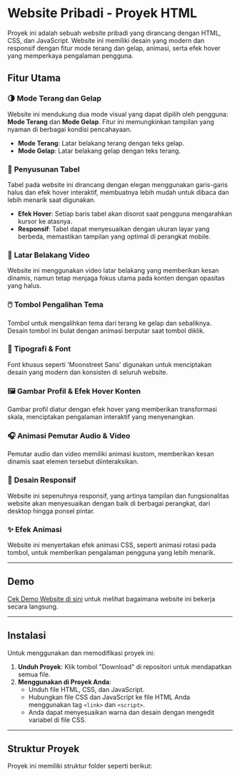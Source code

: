 # Website Pribadi - Proyek HTML

Proyek ini adalah sebuah website pribadi yang dirancang dengan HTML, CSS, dan JavaScript. Website ini memiliki desain yang modern dan responsif dengan fitur mode terang dan gelap, animasi, serta efek hover yang memperkaya pengalaman pengguna.

## Fitur Utama

### 🌗 **Mode Terang dan Gelap**
Website ini mendukung dua mode visual yang dapat dipilih oleh pengguna: **Mode Terang** dan **Mode Gelap**. Fitur ini memungkinkan tampilan yang nyaman di berbagai kondisi pencahayaan.

- **Mode Terang**: Latar belakang terang dengan teks gelap.
- **Mode Gelap**: Latar belakang gelap dengan teks terang.

### 🎨 **Penyusunan Tabel**
Tabel pada website ini dirancang dengan elegan menggunakan garis-garis halus dan efek hover interaktif, membuatnya lebih mudah untuk dibaca dan lebih menarik saat digunakan.

- **Efek Hover**: Setiap baris tabel akan disorot saat pengguna mengarahkan kursor ke atasnya.
- **Responsif**: Tabel dapat menyesuaikan dengan ukuran layar yang berbeda, memastikan tampilan yang optimal di perangkat mobile.

### 🎥 **Latar Belakang Video**
Website ini menggunakan video latar belakang yang memberikan kesan dinamis, namun tetap menjaga fokus utama pada konten dengan opasitas yang halus.

### 🖱️ **Tombol Pengalihan Tema**
Tombol untuk mengalihkan tema dari terang ke gelap dan sebaliknya. Desain tombol ini bulat dengan animasi berputar saat tombol diklik.

### 📑 **Tipografi & Font**
Font khusus seperti 'Moonstreet Sans' digunakan untuk menciptakan desain yang modern dan konsisten di seluruh website.

### 🖼️ **Gambar Profil & Efek Hover Konten**
Gambar profil diatur dengan efek hover yang memberikan transformasi skala, menciptakan pengalaman interaktif yang menyenangkan.

### 🎧 **Animasi Pemutar Audio & Video**
Pemutar audio dan video memiliki animasi kustom, memberikan kesan dinamis saat elemen tersebut diinteraksikan.

### 📱 **Desain Responsif**
Website ini sepenuhnya responsif, yang artinya tampilan dan fungsionalitas website akan menyesuaikan dengan baik di berbagai perangkat, dari desktop hingga ponsel pintar.

### ✨ **Efek Animasi**
Website ini menyertakan efek animasi CSS, seperti animasi rotasi pada tombol, untuk memberikan pengalaman pengguna yang lebih menarik.

---

## Demo

[Cek Demo Website di sini](#) untuk melihat bagaimana website ini bekerja secara langsung.

---

## Instalasi

Untuk menggunakan dan memodifikasi proyek ini:

1. **Unduh Proyek**: Klik tombol "Download" di repositori untuk mendapatkan semua file.
2. **Menggunakan di Proyek Anda**:
   - Unduh file HTML, CSS, dan JavaScript.
   - Hubungkan file CSS dan JavaScript ke file HTML Anda menggunakan tag `<link>` dan `<script>`.
   - Anda dapat menyesuaikan warna dan desain dengan mengedit variabel di file CSS.

---

## Struktur Proyek

Proyek ini memiliki struktur folder seperti berikut:

